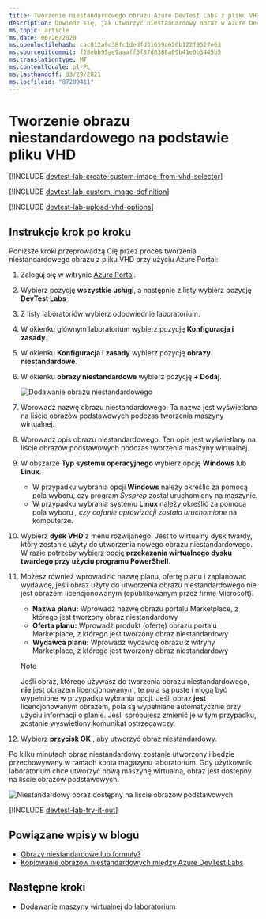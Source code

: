 ```yaml
---
title: Tworzenie niestandardowego obrazu Azure DevTest Labs z pliku VHD | Microsoft Docs
description: Dowiedz się, jak utworzyć niestandardowy obraz w Azure DevTest Labs z pliku VHD przy użyciu Azure Portal
ms.topic: article
ms.date: 06/26/2020
ms.openlocfilehash: cac812a9c38fc1dedfd31659a626b122f9527e63
ms.sourcegitcommit: f28ebb95ae9aaaff3f87d8388a09b41e0b3445b5
ms.translationtype: MT
ms.contentlocale: pl-PL
ms.lasthandoff: 03/29/2021
ms.locfileid: "87289411"
---
```

# <a name="create-a-custom-image-from-a-vhd-file"></a>Tworzenie obrazu niestandardowego na podstawie pliku VHD

[!INCLUDE [devtest-lab-create-custom-image-from-vhd-selector](../../includes/devtest-lab-create-custom-image-from-vhd-selector.md)]

[!INCLUDE [devtest-lab-custom-image-definition](../../includes/devtest-lab-custom-image-definition.md)]

[!INCLUDE [devtest-lab-upload-vhd-options](../../includes/devtest-lab-upload-vhd-options.md)]

## <a name="step-by-step-instructions"></a>Instrukcje krok po kroku

Poniższe kroki przeprowadzą Cię przez proces tworzenia niestandardowego obrazu z pliku VHD przy użyciu Azure Portal:

1. Zaloguj się w witrynie [Azure Portal](https://go.microsoft.com/fwlink/p/?LinkID=525040).

1. Wybierz pozycję **wszystkie usługi**, a następnie z listy wybierz pozycję **DevTest Labs** .

1. Z listy laboratoriów wybierz odpowiednie laboratorium.  

1. W okienku głównym laboratorium wybierz pozycję **Konfiguracja i zasady**. 

1. W okienku **Konfiguracja i zasady** wybierz pozycję **obrazy niestandardowe**.

1. W okienku **obrazy niestandardowe** wybierz pozycję **+ Dodaj**.

    ![Dodawanie obrazu niestandardowego](./media/devtest-lab-create-template/add-custom-image.png)

1. Wprowadź nazwę obrazu niestandardowego. Ta nazwa jest wyświetlana na liście obrazów podstawowych podczas tworzenia maszyny wirtualnej.

1. Wprowadź opis obrazu niestandardowego. Ten opis jest wyświetlany na liście obrazów podstawowych podczas tworzenia maszyny wirtualnej.

1. W obszarze **Typ systemu operacyjnego** wybierz opcję **Windows** lub **Linux**.

    - W przypadku wybrania opcji **Windows** należy określić za pomocą pola wyboru, czy program *Sysprep* został uruchomiony na maszynie. 
    - W przypadku wybrania systemu **Linux** należy określić za pomocą pola wyboru *, czy cofanie aprowizacji zostało uruchomione* na komputerze. 

1. Wybierz **dysk VHD** z menu rozwijanego. Jest to wirtualny dysk twardy, który zostanie użyty do utworzenia nowego obrazu niestandardowego. W razie potrzeby wybierz opcję **przekazania wirtualnego dysku twardego przy użyciu programu PowerShell**.

1. Możesz również wprowadzić nazwę planu, ofertę planu i zaplanować wydawcę, jeśli obraz użyty do utworzenia obrazu niestandardowego nie jest obrazem licencjonowanym (opublikowanym przez firmę Microsoft).

   - **Nazwa planu:** Wprowadź nazwę obrazu portalu Marketplace, z którego jest tworzony obraz niestandardowy 
   - **Oferta planu:** Wprowadź produkt (ofertę) obrazu portalu Marketplace, z którego jest tworzony obraz niestandardowy 
   - **Wydawca planu:** Wprowadź wydawcę obrazu z witryny Marketplace, z którego jest tworzony obraz niestandardowy

   > [!NOTE]
   > Jeśli obraz, którego używasz do tworzenia obrazu niestandardowego, **nie** jest obrazem licencjonowanym, te pola są puste i mogą być wypełnione w przypadku wybrania opcji. Jeśli obraz **jest** licencjonowanym obrazem, pola są wypełniane automatycznie przy użyciu informacji o planie. Jeśli spróbujesz zmienić je w tym przypadku, zostanie wyświetlony komunikat ostrzegawczy.
   >
   >

1. Wybierz **przycisk OK** , aby utworzyć obraz niestandardowy.

Po kilku minutach obraz niestandardowy zostanie utworzony i będzie przechowywany w ramach konta magazynu laboratorium. Gdy użytkownik laboratorium chce utworzyć nową maszynę wirtualną, obraz jest dostępny na liście obrazów podstawowych.

![Niestandardowy obraz dostępny na liście obrazów podstawowych](./media/devtest-lab-create-template/custom-image-available-as-base.png)


[!INCLUDE [devtest-lab-try-it-out](../../includes/devtest-lab-try-it-out.md)]

## <a name="related-blog-posts"></a>Powiązane wpisy w blogu

- [Obrazy niestandardowe lub formuły?](./devtest-lab-faq.md#blog-post)
- [Kopiowanie obrazów niestandardowych między Azure DevTest Labs](https://www.visualstudiogeeks.com/blog/DevOps/How-To-Move-CustomImages-VHD-Between-AzureDevTestLabs#copying-custom-images-between-azure-devtest-labs)

## <a name="next-steps"></a>Następne kroki

- [Dodawanie maszyny wirtualnej do laboratorium](./devtest-lab-add-vm.md)
